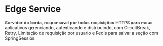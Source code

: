<h1>Edge Service</h1>

<p>Servidor de borda, responsavel por todas requisições HTTPS para meus aplicativos gerenciando, autenticando e distribuindo, com CircuitBreak, Retry, Limitação de requisição por usuario e Redis para salvar a seção com SpringSession.</p>
